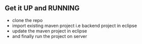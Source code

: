 ## Get it UP and RUNNING
- clone the repo
- import existing maven project i.e backend project in eclipse
- update the maven project in eclipse
- and finally run the project on server
